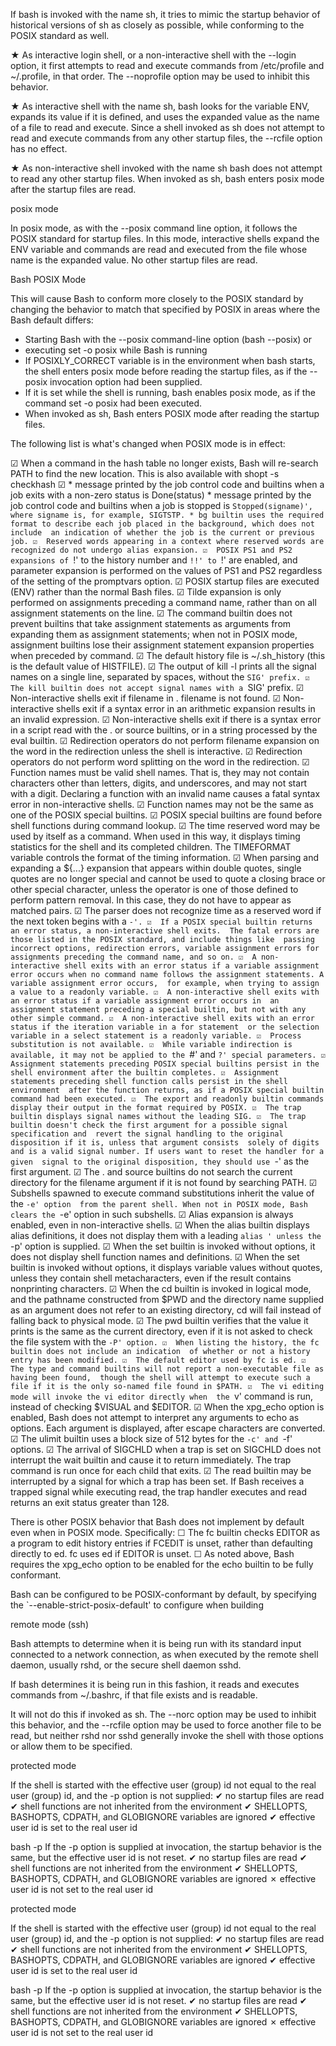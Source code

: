 

If bash is invoked with the name sh, it tries to mimic the startup behavior of historical versions of sh as closely as possible, while conforming to the POSIX standard as well.

★ As interactive login shell, or a non-interactive shell with the --login option, 
   it first attempts to read and execute commands from /etc/profile and ~/.profile, in that order. 
   The --noprofile option may be used to inhibit this behavior. 

★ As interactive shell with the name sh, bash looks for the variable ENV, 
   expands its value if it is defined, and uses the expanded value as the 
   name of a file to read and execute. 
   Since a shell invoked as sh does not attempt to read and execute commands 
   from any other startup files, the --rcfile option has no effect. 

★ As non-interactive shell invoked with the name sh
   bash does not attempt to read any other startup files. 
   When invoked as sh, bash enters posix mode after the startup files are read.



posix mode

In posix mode, as with the --posix command line option, it follows the POSIX standard for startup files. 
In this mode, interactive shells expand the ENV variable and commands are read and 
executed from the file whose name is the expanded value. No other startup files are read.


Bash POSIX Mode

This will cause Bash to conform more closely to the POSIX standard by changing the 
behavior to match that specified by POSIX in areas where the Bash default differs:

* Starting Bash with the --posix command-line option (bash --posix) or 
* executing set -o posix while Bash is running 
* If POSIXLY_CORRECT variable is in the environment when bash starts, the shell enters posix 
  mode before reading the startup files, as if the --posix invocation option had been supplied. 
* If it is set while the shell is running, bash enables posix
  mode, as if the command set -o posix had been executed.
* When invoked as sh, Bash enters POSIX mode after reading the startup files.


The following list is what's changed when POSIX mode is in effect:

☑  When a command in the hash table no longer exists, Bash will re-search PATH to find the new location. 
    This is also available with shopt -s checkhash
☑  * message printed by the job control code and builtins when a job exits with a non-zero status is Done(status)
    * message printed by the job control code and builtins when a job is stopped 
      is `Stopped(signame)', where signame is, for example, SIGTSTP.
       * bg builtin uses the required format to describe each job placed in the background, which does not include 
      an indication of whether the job is the current or previous job.
☑  Reserved words appearing in a context where reserved words are recognized do not undergo alias expansion.
☑  POSIX PS1 and PS2 expansions of `!' to the history number and `!!' to `!' are enabled, and parameter 
    expansion is performed on the values of PS1 and PS2 regardless of the setting of the promptvars option.
☑  POSIX startup files are executed (ENV) rather than the normal Bash files.
☑  Tilde expansion is only performed on assignments preceding a 
    command name, rather than on all assignment statements on the line.
☑  The command builtin does not prevent builtins that take assignment statements as arguments from 
    expanding them as assignment statements; when not in POSIX mode, assignment builtins lose their 
    assignment statement expansion properties when preceded by command.
☑  The default history file is ~/.sh_history (this is the default value of HISTFILE).
☑  The output of kill -l prints all the signal names on a single 
    line, separated by spaces, without the `SIG' prefix.
☑  The kill builtin does not accept signal names with a `SIG' prefix.
☑  Non-interactive shells exit if filename in . filename is not found.
☑  Non-interactive shells exit if a syntax error in an 
    arithmetic expansion results in an invalid expression.
☑  Non-interactive shells exit if there is a syntax error in a script read
    with the . or source builtins, or in a string processed by the eval builtin.
☑  Redirection operators do not perform filename expansion on 
    the word in the redirection unless the shell is interactive.
☑  Redirection operators do not perform word splitting on the word in the redirection.
☑  Function names must be valid shell names. 
    That is, they may not contain characters other than letters, digits, and underscores, and may not start with a digit. 
    Declaring a function with an invalid name causes a fatal syntax error in non-interactive shells.
☑  Function names may not be the same as one of the POSIX special builtins.
☑  POSIX special builtins are found before shell functions during command lookup.
☑  The time reserved word may be used by itself as a command. 
    When used in this way, it displays timing statistics for the shell and its completed children. 
    The TIMEFORMAT variable controls the format of the timing information.
☑  When parsing and expanding a ${...} expansion that appears within double quotes, single quotes are no longer 
    special and cannot be used to quote a closing brace or other special character, unless the operator is one of 
    those defined to perform pattern removal. In this case, they do not have to appear as matched pairs.
☑  The parser does not recognize time as a reserved word if the next token begins with a `-'.
☑  If a POSIX special builtin returns an error status, a non-interactive shell exits. 
    The fatal errors are those listed in the POSIX standard, and include things like 
    passing incorrect options, redirection errors, variable assignment errors for 
    assignments preceding the command name, and so on.
☑  A non-interactive shell exits with an error status if a variable assignment error occurs
    when no command name follows the assignment statements. A variable assignment error occurs, 
    for example, when trying to assign a value to a readonly variable.
☑  A non-interactive shell exits with an error status if a variable assignment error occurs in 
    an assignment statement preceding a special builtin, but not with any other simple command.
☑  A non-interactive shell exits with an error status if the iteration variable in a for statement 
    or the selection variable in a select statement is a readonly variable.
☑  Process substitution is not available.
☑  While variable indirection is available, it may not be applied to the `#' and `?' special parameters.
☑  Assignment statements preceding POSIX special builtins persist in the shell environment after the builtin completes.
☑  Assignment statements preceding shell function calls persist in the shell environment 
    after the function returns, as if a POSIX special builtin command had been executed.
☑  The export and readonly builtin commands display their output in the format required by POSIX.
☑  The trap builtin displays signal names without the leading SIG.
☑  The trap builtin doesn't check the first argument for a possible signal specification and 
    revert the signal handling to the original disposition if it is, unless that argument consists 
    solely of digits and is a valid signal number. If users want to reset the handler for a given 
    signal to the original disposition, they should use `-' as the first argument.
☑  The . and source builtins do not search the current directory
    for the filename argument if it is not found by searching PATH.
☑  Subshells spawned to execute command substitutions inherit the value of the `-e' option 
    from the parent shell. When not in POSIX mode, Bash clears the `-e' option in such subshells.
☑  Alias expansion is always enabled, even in non-interactive shells.
☑  When the alias builtin displays alias definitions, it does not display
    them with a leading `alias ' unless the `-p' option is supplied.
☑  When the set builtin is invoked without options, it does not display shell function names and definitions.
☑  When the set builtin is invoked without options, it displays variable values without quotes, 
    unless they contain shell metacharacters, even if the result contains nonprinting characters.
☑  When the cd builtin is invoked in logical mode, and the pathname constructed from $PWD and the 
    directory name supplied as an argument does not refer to an existing directory, 
    cd will fail instead of falling back to physical mode.
☑  The pwd builtin verifies that the value it prints is the same as the current directory, 
    even if it is not asked to check the file system with the `-P' option.
☑  When listing the history, the fc builtin does not include an indication 
    of whether or not a history entry has been modified.
☑  The default editor used by fc is ed.
☑  The type and command builtins will not report a non-executable file as having been found, 
    though the shell will attempt to execute such a file if it is the only so-named file found in $PATH.
☑  The vi editing mode will invoke the vi editor directly when 
    the `v' command is run, instead of checking $VISUAL and $EDITOR.
☑  When the xpg_echo option is enabled, Bash does not attempt to interpret any arguments to echo as options. 
    Each argument is displayed, after escape characters are converted.
☑  The ulimit builtin uses a block size of 512 bytes for the `-c' and `-f' options.
☑  The arrival of SIGCHLD when a trap is set on SIGCHLD does not interrupt the wait builtin and 
    cause it to return immediately. The trap command is run once for each child that exits.
☑  The read builtin may be interrupted by a signal for which a trap has been set. 
    If Bash receives a trapped signal while executing read, the trap 
    handler executes and read returns an exit status greater than 128.

There is other POSIX behavior that Bash does not implement by default even when in POSIX mode. Specifically:
☐ The fc builtin checks EDITOR as a program to edit history entries if FCEDIT is unset, 
   rather than defaulting directly to ed. fc uses ed if EDITOR is unset.
☐ As noted above, Bash requires the xpg_echo option to be enabled for the echo builtin to be fully conformant.

Bash can be configured to be POSIX-conformant by default, by
specifying the `--enable-strict-posix-default' to configure when building 


remote mode (ssh)

Bash attempts to determine when it is being run with its standard input connected to a network connection, 
as when executed by the remote shell daemon, usually rshd, or the secure shell daemon sshd.

If bash determines it is being run in this fashion, it reads and executes 
commands from ~/.bashrc, if that file exists and is readable.

It will not do this if invoked as sh.
The --norc option may be used to inhibit this behavior, 
and the --rcfile option may be used to force another file to be read, 
but neither rshd nor sshd generally invoke the shell with those options 
or allow them to be specified.



protected mode

If the shell is started with the effective user (group) id not equal 
to the real user (group) id, and the -p option is not supplied:
✔ no startup files are read
✔ shell functions are not inherited from the environment
✔ SHELLOPTS, BASHOPTS, CDPATH, and GLOBIGNORE variables are ignored
✔ effective user id is set to the real user id

bash -p
If the -p option is supplied at invocation, the startup 
behavior is the same, but the effective user id is not reset.
✔ no startup files are read
✔ shell functions are not inherited from the environment
✔ SHELLOPTS, BASHOPTS, CDPATH, and GLOBIGNORE variables are ignored
✗ effective user id is not set to the real user id


protected mode

If the shell is started with the effective user (group) id not equal 
to the real user (group) id, and the -p option is not supplied:
✔ no startup files are read
✔ shell functions are not inherited from the environment
✔ SHELLOPTS, BASHOPTS, CDPATH, and GLOBIGNORE variables are ignored
✔ effective user id is set to the real user id

bash -p
If the -p option is supplied at invocation, the startup 
behavior is the same, but the effective user id is not reset.
✔ no startup files are read
✔ shell functions are not inherited from the environment
✔ SHELLOPTS, BASHOPTS, CDPATH, and GLOBIGNORE variables are ignored
✗ effective user id is not set to the real user id
